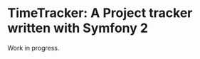 TimeTracker: A Project tracker written with Symfony 2
=====================================================

Work in progress.